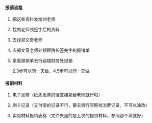 #### 报销流程

1. 把这些资料发给刘老师

2. 找刘老师领签字后的资料

3. 去找郑文奇老师

4. 去郑文奇老师处领顾院长签完字的报销单

5. 拿着报销单去行远楼财务处报销

   2.3步可以同一天做，4.5步可以同一天做



#### 报销材料

1. 电子发票（纸质发票的话直接拿给老师就行啦）

2. 刷卡记录（支付宝的记录不行，要去银行官网找消费记录，不可以涂改）

3. 实验材料报销表格（文件夹里的是上次的报销材料，参照那个填就好）

